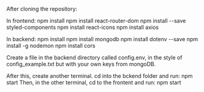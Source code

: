 After cloning the repository:

In frontend: 
npm install
npm install react-router-dom
npm install --save styled-components
npm install react-icons
npm install axios

In backend:
npm install
npm install mongodb
npm install dotenv --save
npm install -g nodemon
npm install cors

Create a file in the backend directory called config.env, in the style of config_example.txt but with your own keys from mongoDB.

After this, create another terminal. cd into the bckend folder and run:
npm start
Then, in the other terminal, cd to the frontent and run:
npm start
